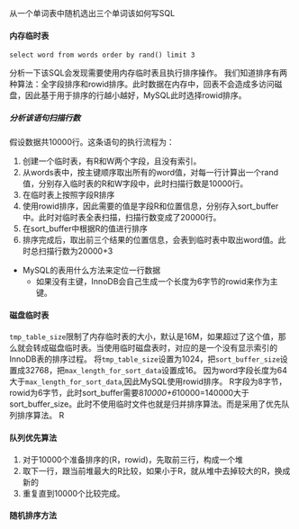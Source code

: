 从一个单词表中随机选出三个单词该如何写SQL

#### 内存临时表
```
select word from words order by rand() limit 3
```
分析一下该SQL会发现需要使用内存临时表且执行排序操作。
我们知道排序有两种算法：全字段排序和rowid排序。此时数据在内存中，回表不会造成多访问磁盘，因此基于用于排序的行越小越好，MySQL此时选择rowid排序。
##### 分析该语句扫描行数
假设数据共10000行。这条语句的执行流程为：
1. 创建一个临时表，有R和W两个字段，且没有索引。
2. 从words表中，按主键顺序取出所有的word值，对每一行计算出一个rand值，分别存入临时表的R和W字段中，此时扫描行数是10000行。
3. 在临时表上按照字段R排序
4. 使用rowid排序，因此需要的值是字段R和位置信息，分别存入sort_buffer中。此时对临时表全表扫描，扫描行数变成了20000行。
5. 在sort_buffer中根据R的值进行排序
6. 排序完成后，取出前三个结果的位置信息，会表到临时表中取出word值。此时总扫描行数为20000+3

- MySQL的表用什么方法来定位一行数据
    - 如果没有主键，InnoDB会自己生成一个长度为6字节的rowid来作为主键。

#### 磁盘临时表
`tmp_table_size`限制了内存临时表的大小，默认是16M，如果超过了这个值，那么就会转成磁盘临时表。当使用临时磁盘表时，对应的是一个没有显示索引的InnoDB表的排序过程。
将`tmp_table_size`设置为1024，把`sort_buffer_size`设置成32768，把`max_length_for_sort_data`设置成16。
因为word字段长度为64大于`max_length_for_sort_data`,因此MySQL使用rowid排序。
R字段为8字节，rowid为6字节，此时sort_buffer需要8*10000+6*10000=140000大于sort_buffer_size。此时不使用临时文件也就是归并排序算法。而是采用了优先队列排序算法。
R
#### 队列优先算法
1. 对于10000个准备排序的(R，rowid)，先取前三行，构成一个堆
2. 取下一行，跟当前堆最大的R比较，如果小于R，就从堆中去掉较大的R，换成新的
3. 重复直到10000个比较完成。

#### 随机排序方法
